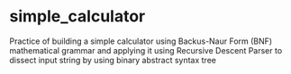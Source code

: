 # simple_calculator
Practice of building a simple calculator using Backus-Naur Form (BNF) mathematical grammar and applying it using Recursive Descent Parser to dissect input string by using binary abstract syntax tree
